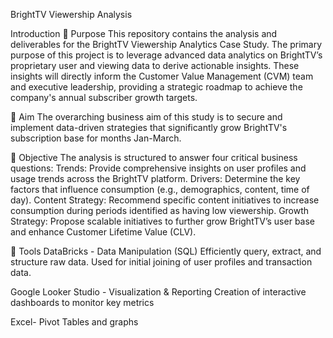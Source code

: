 BrightTV Viewership Analysis

Introduction
🎯 Purpose
This repository contains the analysis and deliverables for the BrightTV Viewership Analytics Case Study.
The primary purpose of this project is to leverage advanced data analytics on BrightTV’s proprietary user and viewing data to derive actionable insights.
These insights will directly inform the Customer Value Management (CVM) team and executive leadership, providing a strategic roadmap to achieve the company's 
annual subscriber growth targets.

🎯 Aim 
The overarching business aim of this study is to secure and implement data-driven strategies that significantly grow BrightTV's subscription base for months Jan-March.

🎯 Objective
The analysis is structured to answer four critical business questions:
Trends: Provide comprehensive insights on user profiles and usage trends across the BrightTV platform.
Drivers: Determine the key factors that influence consumption (e.g., demographics, content, time of day).
Content Strategy: Recommend specific content initiatives to increase consumption during periods identified as having low viewership.
Growth Strategy: Propose scalable initiatives to further grow BrightTV’s user base and enhance Customer Lifetime Value (CLV).

🎯 Tools
DataBricks - Data Manipulation (SQL)
Efficiently query, extract, and structure raw data. Used for initial joining of user profiles and transaction data.

Google Looker Studio - Visualization & Reporting
Creation of interactive dashboards to monitor key metrics

Excel- Pivot Tables and graphs
